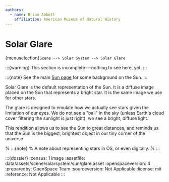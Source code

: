 ```yaml
---
authors:
  - name: Brian Abbott
    affiliation: American Museum of Natural History
---
```



# Solar Glare

{menuselection}`Scene --> Solar System --> Solar Glare`


:::{warning}
This section is incomplete---nothing to see here, yet.
:::

:::{note}
See the main [Sun page](../index) for some background on the Sun.
:::

Solar Glare is the default representation of the Sun. It is a diffuse image placed on the Sun that represents a bright star. It is the same image we use for other stars.

The glare is designed to emulate how we actually see stars given the limitation of our eyes. We do not see a "ball" in the sky (unless Earth's cloud cover filtering the sunlight is just right), we see a bright, diffuse light.

This rendition allows us to see the Sun to great distances, and reminds us that the Sun is the biggest, brightest object in our tiny corner of the universe.


% :::{note}
% A note about representing stars in OS, or even digitally.
% :::





:::{dossier}
:census: 1 image
:assetfile: data/assets/scene/solarsystem/sun/glare.asset
:openspaceversion: 4
:preparedby: OpenSpace Team
:sourceversion: Not Applicable
:license: mit
:reference: Not Applicable
:::
